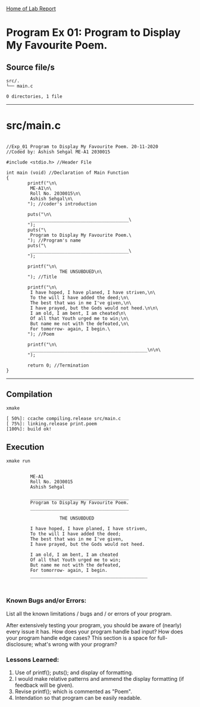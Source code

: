 [Home of Lab Report](../lab.html)

# Program Ex 01: Program to Display My Favourite Poem.

## Source file/s

```
src/.
└── main.c

0 directories, 1 file
```

---


# src/main.c

```

//Exp_01 Program to Display My Favourite Poem. 20-11-2020
//Coded by: Ashish Sehgal ME-A1 2030015

#include <stdio.h> //Header File
                   
int main (void) //Declaration of Main Function
{
        printf("\n\
         ME-A1\n\
         Roll No. 2030015\n\
         Ashish Sehgal\n\
        "); //coder's introduction
         
        puts("\n\
         _____________________________________\
        ");
        puts("\
         Program to Display My Favourite Poem.\
        "); //Program's name
        puts("\
         _____________________________________\
        "); 
        
        printf("\n\
                    THE UNSUBDUED\n\
        "); //Title
        
        printf("\n\
         I have hoped, I have planed, I have striven,\n\
         To the will I have added the deed;\n\
         The best that was in me I've given,\n\
         I have prayed, but the Gods would not heed.\n\n\
         I am old, I am bent, I am cheated\n\
         Of all that Youth urged me to win;\n\
         But name me not with the defeated,\n\
         For tomorrow- again, I begin.\
        "); //Poem

        printf("\n\
         ____________________________________________\n\n\
        "); 
        
        return 0; //Termination            
}

```

---

## Compilation

```
xmake

[ 50%]: ccache compiling.release src/main.c
[ 75%]: linking.release print.poem
[100%]: build ok!

```

## Execution
```
xmake run


         ME-A1
         Roll No. 2030015
         Ashish Sehgal
        
         _____________________________________        
         Program to Display My Favourite Poem.        
         _____________________________________        

                    THE UNSUBDUED
        
         I have hoped, I have planed, I have striven,
         To the will I have added the deed;
         The best that was in me I've given,
         I have prayed, but the Gods would not heed.

         I am old, I am bent, I am cheated
         Of all that Youth urged me to win;
         But name me not with the defeated,
         For tomorrow- again, I begin.        
         ____________________________________________

        
```

### Known Bugs and/or Errors:

List all the known limitations / bugs and / or errors of your program.

After extensively testing your program, you should be aware of (nearly) every issue it has. How does your program handle bad input? How does your program handle edge cases? This section is a space for full-disclosure; what's wrong with your program?

### Lessons Learned:

1. Use of printf(); puts(); and display of  formatting.
1. I would make relative patterns and ammend the display formatting (if feedback will be given).
1. Revise printf(); which is commented as "Poem".
1. Intendation so that program can be easily readable.
